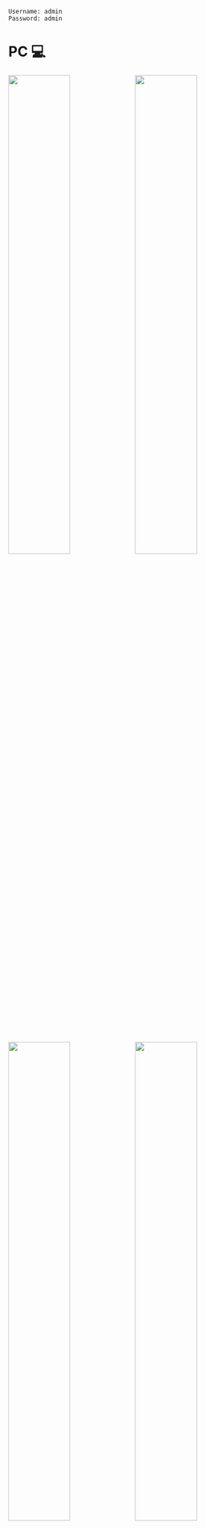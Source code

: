```
Username: admin
Password: admin
```

<h1>PC 💻</h1>

<img width="49.5%" src="https://github.com/user-attachments/assets/4475cf24-6a0b-4492-af06-bec0460ecb65">
<img width="49.5%" src="https://github.com/user-attachments/assets/f31c6a9a-59ba-47a2-8fbb-36686e64844a">
<img width="49.5%" src="https://github.com/user-attachments/assets/6f843590-b3eb-4b02-b96f-8f5e4cc345e4">
<img width="49.5%" src="https://github.com/user-attachments/assets/3e149f40-6380-47e7-9d0a-9aa90c8a25fe">
<img width="49.5%" src="https://github.com/user-attachments/assets/88fff65d-75c1-485f-94ef-c24273a55743">
<img width="49.5%" src="https://github.com/user-attachments/assets/78631810-8e5c-4fc2-b761-ba7d7c45a8bc">
<img width="49.5%" src="https://github.com/user-attachments/assets/b688b3f1-0250-42b4-be83-38b204169f15">
<img width="49.5%" src="https://github.com/user-attachments/assets/a72e8a55-c212-480e-8664-a3b37d08fb36">

<hr>

<h1>Mobile 📱</h1>

<img width="32.5%" src="https://github.com/user-attachments/assets/2446b80b-7567-4cf6-83d8-a4967687beaa">
<img width="32.5%" src="https://github.com/user-attachments/assets/4993be60-14f9-4212-8527-dbe29d2dae05">
<img width="32.5%" src="https://github.com/user-attachments/assets/3b690b2e-c7e2-4fad-acc3-59385740631a">
<img width="32.5%" src="https://github.com/user-attachments/assets/d673de24-34ce-413b-ad83-4904fa6e857f">
<img width="32.5%" src="https://github.com/user-attachments/assets/0788dc4d-2b1b-4f54-b071-91dd8e4092ab">
<img width="32.5%" src="https://github.com/user-attachments/assets/319a83eb-a744-4311-a2c5-8bdf97f3803e">
<img width="32.5%" src="https://github.com/user-attachments/assets/577c4d4e-4007-4697-ac1f-c298fcc899d6">
<img width="32.5%" src="https://github.com/user-attachments/assets/006896cf-feb0-4c48-b846-13b4d22ef7fe">
<img width="32.5%" src="https://github.com/user-attachments/assets/343d71f7-90ac-479e-8ae9-b2e3dd7561cb">
